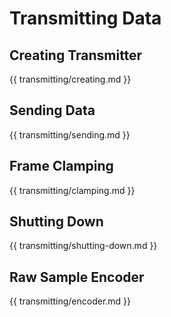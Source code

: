 # Transmitting Data

## Creating Transmitter

{{ transmitting/creating.md }}

## Sending Data

{{ transmitting/sending.md }}

## Frame Clamping

{{ transmitting/clamping.md }}

## Shutting Down

{{ transmitting/shutting-down.md }}

## Raw Sample Encoder

{{ transmitting/encoder.md }}

